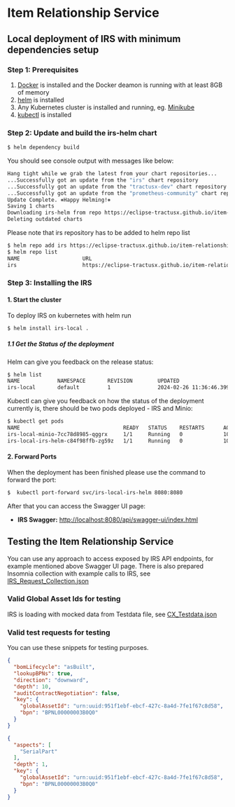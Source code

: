 # Item Relationship Service

## Local deployment of IRS with minimum dependencies setup

### Step 1: Prerequisites

1. [Docker](https://docs.docker.com/get-docker/) is installed and the Docker deamon is running with at least 8GB of memory
2. [helm](https://helm.sh/docs/intro/install/) is installed
3. Any Kubernetes cluster is installed and running, eg. [Minikube](https://minikube.sigs.k8s.io/docs/start/)
4. [kubectl](https://kubernetes.io/docs/tasks/tools/) is installed

### Step 2: Update and build the irs-helm chart

```bash
$ helm dependency build
```
You should see console output with messages like below:
```bash
Hang tight while we grab the latest from your chart repositories...
...Successfully got an update from the "irs" chart repository
...Successfully got an update from the "tractusx-dev" chart repository
...Successfully got an update from the "prometheus-community" chart repository
Update Complete. ⎈Happy Helming!⎈
Saving 1 charts
Downloading irs-helm from repo https://eclipse-tractusx.github.io/item-relationship-service
Deleting outdated charts
```
Please note that irs repository has to be added to helm repo list
```bash
$ helm repo add irs https://eclipse-tractusx.github.io/item-relationship-service
$ helm repo list
NAME                    URL
irs                     https://eclipse-tractusx.github.io/item-relationship-service
```

### Step 3: Installing the IRS

#### 1. Start the cluster

To deploy IRS on kubernetes with helm run

```bash
$ helm install irs-local .
```

##### 1.1 Get the Status of the deployment

Helm can give you feedback on the release status:

```bash
$ helm list
NAME            NAMESPACE       REVISION        UPDATED                                 STATUS          CHART                   APP VERSION
irs-local       default         1               2024-02-26 11:36:46.399546 +0100 CET    deployed        irs-helm-local-6.14.0   4.5.0
```
Kubectl can give you feedback on how the status of the deployment currently is, there should be two pods deployed - IRS and Minio:
```bash
$ kubectl get pods
NAME                                 READY   STATUS    RESTARTS      AGE
irs-local-minio-7cc78d8985-qggrx     1/1     Running   0             10m
irs-local-irs-helm-c84f98ffb-zg59z   1/1     Running   0             10m

```

#### 2. Forward Ports

When the deployment has been finished please use the command to forward the port:

```bash
$  kubectl port-forward svc/irs-local-irs-helm 8080:8080
```

After that you can access the Swagger UI page:

* **IRS Swagger:** [http://localhost:8080/api/swagger-ui/index.html](http://localhost:8080/api/swagger-ui/index.html)

## Testing the Item Relationship Service

You can use any approach to access exposed by IRS API endpoints, for example mentioned above Swagger UI page. There is also prepared Insomnia collection with example calls to IRS, see [IRS_Request_Collection.json](../../testing/IRS_Request_Collection.json)

### Valid Global Asset Ids for testing

IRS is loading with mocked data from Testdata file, see [CX_Testdata.json](../../../irs-models/src/main/resources/test_data/CX_Testdata.json)

### Valid test requests for testing

You can use these snippets for testing purposes.

```json
{
  "bomLifecycle": "asBuilt",
  "lookupBPNs": true,
  "direction": "downward",
  "depth": 10,
  "auditContractNegotiation": false,
  "key": {
    "globalAssetId": "urn:uuid:951f1ebf-ebcf-427c-8a4d-7fe1f67c8d58",
    "bpn": "BPNL00000003B0Q0"
  }
}
````

```json
{
  "aspects": [
    "SerialPart"
  ],
  "depth": 1,
  "key": {
    "globalAssetId": "urn:uuid:951f1ebf-ebcf-427c-8a4d-7fe1f67c8d58",
    "bpn": "BPNL00000003B0Q0"
  }
}
```
